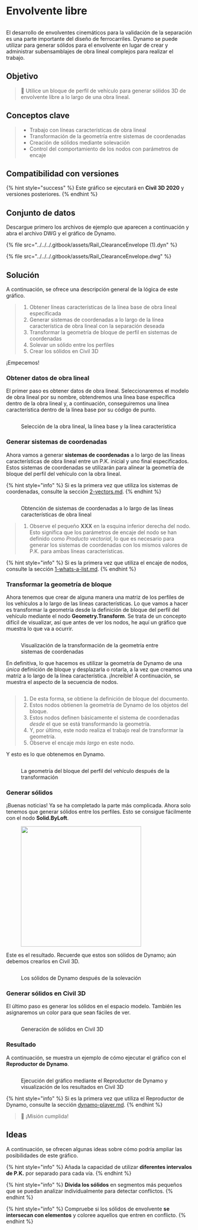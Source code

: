 # Envolvente libre

<figure><img src="../../../.gitbook/assets/Rail_ClearanceEnvelope_Player.gif" alt=""><figcaption></figcaption></figure>

El desarrollo de envolventes cinemáticos para la validación de la separación es una parte importante del diseño de ferrocarriles. Dynamo se puede utilizar para generar sólidos para el envolvente en lugar de crear y administrar subensamblajes de obra lineal complejos para realizar el trabajo.

## Objetivo

> :dart: Utilice un bloque de perfil de vehículo para generar sólidos 3D de envolvente libre a lo largo de una obra lineal.

## Conceptos clave

> * Trabajo con líneas características de obra lineal
> * Transformación de la geometría entre sistemas de coordenadas
> * Creación de sólidos mediante solevación
> * Control del comportamiento de los nodos con parámetros de encaje

## Compatibilidad con versiones

{% hint style="success" %}
Este gráfico se ejecutará en **Civil 3D 2020** y versiones posteriores.
{% endhint %}

## Conjunto de datos

Descargue primero los archivos de ejemplo que aparecen a continuación y abra el archivo DWG y el gráfico de Dynamo.

{% file src="../../../.gitbook/assets/Rail_ClearanceEnvelope (1).dyn" %}

{% file src="../../../.gitbook/assets/Rail_ClearanceEnvelope.dwg" %}

## Solución

A continuación, se ofrece una descripción general de la lógica de este gráfico.

> 1. Obtener líneas características de la línea base de obra lineal especificada
> 2. Generar sistemas de coordenadas a lo largo de la línea característica de obra lineal con la separación deseada
> 3. Transformar la geometría de bloque de perfil en sistemas de coordenadas
> 4. Solevar un sólido entre los perfiles
> 5. Crear los sólidos en Civil 3D

¡Empecemos!

### Obtener datos de obra lineal

El primer paso es obtener datos de obra lineal. Seleccionaremos el modelo de obra lineal por su nombre, obtendremos una línea base específica dentro de la obra lineal y, a continuación, conseguiremos una línea característica dentro de la línea base por su código de punto.

<figure><img src="../../../.gitbook/assets/Rail_ClearanceEnvelope_GetCorridorData.png" alt=""><figcaption><p>Selección de la obra lineal, la línea base y la línea característica</p></figcaption></figure>

### Generar sistemas de coordenadas

Ahora vamos a generar **sistemas de coordenadas** a lo largo de las líneas características de obra lineal entre un P.K. inicial y uno final especificados. Estos sistemas de coordenadas se utilizarán para alinear la geometría de bloque del perfil del vehículo con la obra lineal.

{% hint style="info" %}
Si es la primera vez que utiliza los sistemas de coordenadas, consulte la sección [2-vectors.md](../../../5\_essential\_nodes\_and\_concepts/5-2\_geometry-for-computational-design/2-vectors.md "mention").
{% endhint %}

<figure><img src="../../../.gitbook/assets/Rail_ClearanceEnvelope_CreateCoordinateSystems.png" alt=""><figcaption><p>Obtención de sistemas de coordenadas a lo largo de las líneas características de obra lineal</p></figcaption></figure>

> 1. Observe el pequeño **XXX** en la esquina inferior derecha del nodo. Esto significa que los parámetros de encaje del nodo se han definido como _Producto vectorial_, lo que es necesario para generar los sistemas de coordenadas con los mismos valores de P.K. para ambas líneas características.

{% hint style="info" %}
Si es la primera vez que utiliza el encaje de nodos, consulte la sección [1-whats-a-list.md](../../../5\_essential\_nodes\_and\_concepts/5-4\_designing-with-lists/1-whats-a-list.md "mention").
{% endhint %}

### Transformar la geometría de bloque

Ahora tenemos que crear de alguna manera una matriz de los perfiles de los vehículos a lo largo de las líneas características. Lo que vamos a hacer es transformar la geometría desde la definición de bloque del perfil del vehículo mediante el nodo **Geometry.Transform**. Se trata de un concepto difícil de visualizar, así que antes de ver los nodos, he aquí un gráfico que muestra lo que va a ocurrir.

<figure><img src="../../../.gitbook/assets/Rail_ClearanceEnvelope_TransformAnimation.gif" alt=""><figcaption><p>Visualización de la transformación de la geometría entre sistemas de coordenadas</p></figcaption></figure>

En definitiva, lo que hacemos es utilizar la geometría de Dynamo de una _única_ definición de bloque y desplazarla o rotarla, a la vez que creamos una matriz a lo largo de la línea característica. ¡Increíble! A continuación, se muestra el aspecto de la secuencia de nodos.

<figure><img src="../../../.gitbook/assets/Rail_ClearanceEnvelope_Transform.png" alt=""><figcaption></figcaption></figure>

> 1. De esta forma, se obtiene la definición de bloque del documento.
> 2. Estos nodos obtienen la geometría de Dynamo de los objetos del bloque.
> 3. Estos nodos definen básicamente el sistema de coordenadas _desde_ el que se está transformando la geometría.
> 4. Y, por último, este nodo realiza el trabajo real de transformar la geometría.
> 5. Observe el encaje _más largo_ en este nodo.

Y esto es lo que obtenemos en Dynamo.

<figure><img src="../../../.gitbook/assets/Rail_ClearanceEnvelope_Dynamo_Profiles.png" alt=""><figcaption><p>La geometría del bloque del perfil del vehículo después de la transformación</p></figcaption></figure>

### Generar sólidos

¡Buenas noticias! Ya se ha completado la parte más complicada. Ahora solo tenemos que generar sólidos entre los perfiles. Esto se consigue fácilmente con el nodo **Solid.ByLoft**.

<figure><img src="../../../.gitbook/assets/Rail_PlaceTies_SolidByLoft.png" alt="" width="325"><figcaption></figcaption></figure>

Este es el resultado. Recuerde que estos son sólidos de Dynamo; aún debemos crearlos en Civil 3D.

<figure><img src="../../../.gitbook/assets/Rail_ClearanceEnvelope_Dynamo_Solids.png" alt=""><figcaption><p>Los sólidos de Dynamo después de la solevación</p></figcaption></figure>

### Generar sólidos en Civil 3D

El último paso es generar los sólidos en el espacio modelo. También les asignaremos un color para que sean fáciles de ver.

<figure><img src="../../../.gitbook/assets/Rail_ClearanceEnvelope_SolidsToC3D.png" alt=""><figcaption><p>Generación de sólidos en Civil 3D</p></figcaption></figure>

### Resultado

A continuación, se muestra un ejemplo de cómo ejecutar el gráfico con el **Reproductor de Dynamo**.

<figure><img src="../../../.gitbook/assets/Rail_ClearanceEnvelope_Player.gif" alt=""><figcaption><p>Ejecución del gráfico mediante el Reproductor de Dynamo y visualización de los resultados en Civil 3D</p></figcaption></figure>

{% hint style="info" %}
Si es la primera vez que utiliza el Reproductor de Dynamo, consulte la sección [dynamo-player.md](../../dynamo-player.md "mention").
{% endhint %}

> :tada: ¡Misión cumplida!

## Ideas

A continuación, se ofrecen algunas ideas sobre cómo podría ampliar las posibilidades de este gráfico.

{% hint style="info" %}
Añada la capacidad de utilizar **diferentes intervalos de P.K.** por separado para cada vía.
{% endhint %}

{% hint style="info" %}
**Divida los sólidos** en segmentos más pequeños que se puedan analizar individualmente para detectar conflictos.
{% endhint %}

{% hint style="info" %}
Compruebe si los sólidos de envolvente **se intersecan con elementos** y coloree aquellos que entren en conflicto.
{% endhint %}
